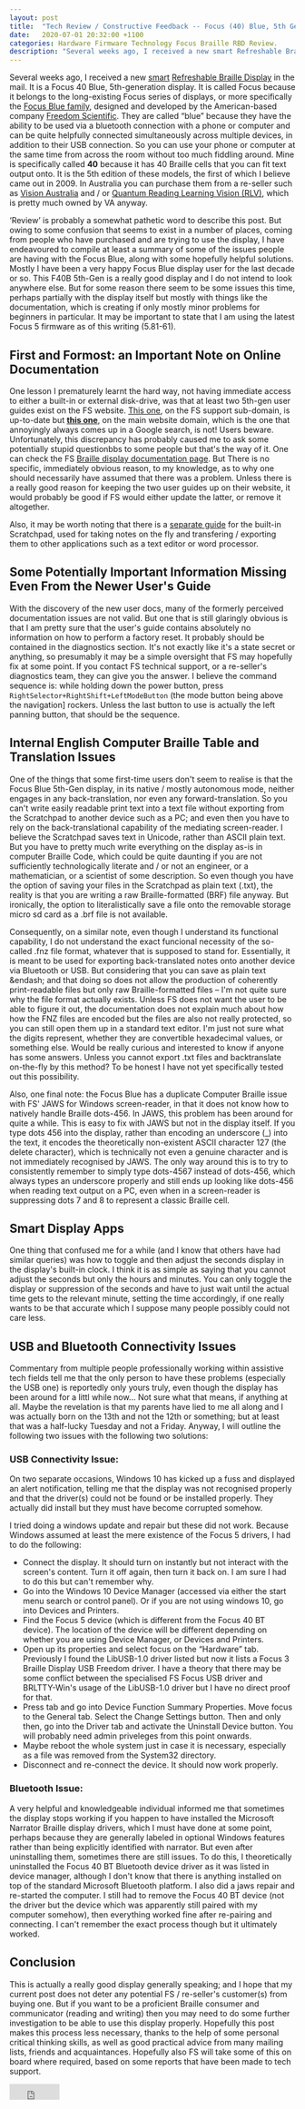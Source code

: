 ```yaml
---
layout: post
title:  "Tech Review / Constructive Feedback -- Focus (40) Blue, 5th Gen."
date:   2020-07-01 20:32:00 +1100
categories: Hardware Firmware Technology Focus Braille RBD Review.
description: "Several weeks ago, I received a new smart Refreshable Braille Display in the mail.  It is a F..."
---
```


Several weeks ago, I received a new [smart](https://www.perkinselearning.org/technology/blog/overview-braille-devices) [Refreshable Braille Display](https://en.wikipedia.org/wiki/Refreshable_braille_display) in the mail.  It is a Focus 40 Blue, 5th-generation display.  It is called Focus because it belongs to the long-existing Focus series of displays, or more specifically the [Focus Blue family](https://www.freedomscientific.com/products/blindness/focus-blue-family/), designed and developed by the American-based company [Freedom Scientific](https://www.freedomscientific.com/).  They are called &ldquo;blue&rdquo; because they have the ability to be used via a bluetooth connection with a phone or computer and can be quite helpfully connected simultaneously across multiple devices, in addition to their USB connection.  So you can use your phone or computer at the same time from across the room without too much fiddling around.  Mine is specifically called **40** because it has 40 Braille cells that you can fit text output onto.  It is the 5th edition of these models, the first of which I believe came out in 2009.  In Australia you can purchase them from a re-seller such as [Vision Australia](https://shop.visionaustralia.org/shop/product/focus-40-blue-generation-5) and / or [Quantum Reading Learning Vision (RLV)](https://www.quantumrlv.com.au/focus-40-blue-generation-5.html), which is pretty much owned by VA anyway.

&lsquo;Review&rsquo; is probably a somewhat pathetic word to describe this post.  But owing to some confusion that seems to exist in a number of places, coming from people who have purchased and are trying to use the display, I have endeavoured to compile at least a summary of some of the issues people are having with the Focus Blue, along with some hopefully helpful solutions.  Mostly I have been a very happy Focus Blue display user for the last decade or so.  This F40B 5th-Gen is a really good display and I do not intend to look anywhere else.  But for some reason there seem to be some issues this time, perhaps partially with the display itself but mostly with things like the documentation, which is creating if only mostly minor problems for beginners in particular.  It may be important to state that I am using the latest Focus 5 firmware as of this writing (5.81-61).

## First and Formost: an Important Note on Online Documentation
One lesson I prematurely learnt the hard way, not having immediate access to either a built-in or external disk-drive, was that at least two 5th-gen user guides exist on the FS website.  [This one](https://support.freedomscientific.com/Content/Documents/Manuals/Focus/Focus-Blue-Online-Users-Guide.htm), on the FS support sub-domain, is up-to-date but **[this one](https://www.freedomscientific.com/Content/Documents/Manuals/Focus/Focus-Blue-Online-Users-Guide.htm)**, on the main website domain, which is the one that annoyingly always comes up in a Google search, is not! Users beware.  Unfortunately, this discrepancy has probably caused me to ask some potentially stupid questionbbs to some people but that's the way of it.  One can check the FS [Braille display documentation page](https://support.freedomscientific.com/Products/Blindness/BrailleDisplayDocumentation).  But There is no specific, immediately obvious reason, to my knowledge, as to why one should necessarily have assumed that there was a problem.  Unless there is a really good reason for keeping the two user guides up on their website, it would probably be good if FS would either update the latter, or remove it altogether.

Also, it may be worth noting that there is a [separate guide](https://support.freedomscientific.com/Content/Documents/Manuals/Focus/Focus-Blue-Scratchpad.htm) for the built-in Scratchpad, used for taking notes on the fly and transfering / exporting them to other applications such as a text editor or word processor.

## Some Potentially Important Information Missing Even From the Newer User's Guide
With the discovery of the new user docs, many of the formerly perceived documentation issues are not valid.  But one that is still glaringly obvious is that I am pretty sure that the user's guide contains absolutely no information on how to perform a factory reset.  It probably should be contained in the diagnostics section.  It's not exactly like it's a state secret or anything, so presumably it may be a simple oversight that FS may hopefully fix at some point.  If you contact FS technical support, or a re-seller's diagnostics team, they can give you the answer.  I believe the command sequence is: while holding down the power button, press ```RightSelector+RightShift+LeftModeButton``` (the mode button being above the navigation] rockers.  Unless the last button to use is actually the left panning button, that should be the sequence.

## Internal English Computer Braille Table and Translation Issues
One of the things that some first-time users don't seem to realise is that the Focus Blue 5th-Gen display, in its native / mostly autonomous mode, neither engages in any back-translation, nor  even any forward-translation.  So you can't write easily readable print text into a text file without exporting from the Scratchpad to another device such as a PC; and even then you have to rely on the back-translational capability of the mediating screen-reader.  I believe the Scratchpad saves text in Unicode, rather than ASCII plain text.  But you have to pretty much write everything on the display as-is in computer Braille Code, which could be quite daunting if you are not sufficiently technologically literate and / or not an engineer, or a mathematician, or a scientist of some description.  So even though you have the option of saving your files in the Scratchpad as plain text (.txt), the reality is that you are writing a raw Braille-formatted (BRF) file anyway.  But ironically, the option to literalistically save a file onto the removable storage micro sd card as a .brf file is not available.

Consequently, on a similar note, even though I understand its functional capability, I do not understand the exact funcional necessity of the so-called .fnz file format, whatever that is supposed to stand for.  Essentially, it is meant to be used for exporting back-translated notes onto another device via Bluetooth or USB.  But considering that you can save as plain text &endash; and that doing so does not allow the production of coherently print-readable files but only raw Braille-formatted files &ndash; I'm not quite sure why the file format actually exists.  Unless FS does not want the user to be able to figure it out, the documentation does not explain much about how how the FNZ files are encoded but the files are also not really protected, so you can still open them up in a standard text editor.  I'm just not sure what the digits represent, whether they are convertible hexadecimal values, or something else.  Would be really curious and interested to know if anyone has some answers.  Unless you cannot export .txt files and backtranslate on-the-fly by this method? To be honest I have not yet specifically tested out this possibility.

Also, one final note: the Focus Blue has a duplicate Computer Braille issue with FS' JAWS for Windows screen-reader, in that it does not know how to natively handle Braille dots-456.  In JAWS, this problem has been around for quite a while.  This is easy to fix with JAWS but not in the display itself.  If you type dots 456 into the display, rather than encoding an underscore (_) into the text, it encodes the theoretically non-existent ASCII character 127 (the delete character), which is technically not even a genuine character and is not immediately recognised by JAWS.  The only way around this is to try to consistently remember to simply type dots-4567 instead of dots-456, which always types an underscore properly and still ends up looking like dots-456 when reading text output on a PC, even when  in a screen-reader is suppressing dots 7 and 8 to represent a classic Braille cell.

## Smart Display Apps
One thing that confused me for a while (and I know that others have had similar queries) was how to toggle and then adjust the seconds display in the display's built-in clock.  I think it is as simple as saying that you cannot adjust the seconds but only the hours and minutes.  You can only toggle the display or suppression of the seconds and have to just wait until the actual time gets to the relevant minute, setting the time accordingly, if one really wants to be that accurate which I suppose many people possibly could not care less.

## USB and Bluetooth Connectivity Issues
Commentary from multiple people professionally working within assistive tech fields tell me that the only person to have these problems (especially the USB one) is reportedly only yours truly, even though the display has been around for a littl while now... Not sure what that means, if anything at all.  Maybe the revelation is that my parents have lied to me all along and I was actually born on the 13th and not the 12th or something; but at least that was a half-lucky Tuesday and not a Friday.  Anyway, I will outline the following two issues with the following two solutions:

### USB Connectivity Issue:
On two separate occasions, Windows 10 has kicked up a fuss and displayed an alert notification, telling me that the display was not recognised properly and that the driver(s) could not be found or be installed properly.  They actually did install but they must have become corrupted somehow.

I tried doing a windows update and repair but these did not work.  Because Windows assumed at least the mere existence of the Focus 5 drivers, I had to do the following:
* Connect the display.  It should turn on instantly but not interact with the screen's content.  Turn it off again, then turn it back on.  I am sure I had to do this but can't remember why.
* Go into the Windows 10 Device Manager (accessed via either the start menu search or control panel).  Or if you are not using windows 10, go into Devices and Printers.
* Find the Focus 5 device (which is different from the Focus 40 BT device).  The location of the device will be different depending on whether you are using Device Manager, or Devices and Printers.
* Open up its properties and select focus on the &ldquo;Hardware&rdquo; tab.  Previously I found the LibUSB-1.0 driver listed but now it lists a Focus 3 Braille Display USB Freedom driver.  I have a theory that there may be some conflict between the specialised FS Focus USB driver and BRLTTY-Win's usage of the LibUSB-1.0 driver but I have no direct proof for that.
* Press tab and go into Device Function Summary Properties.  Move focus to the General tab.  Select the Change Settings button.  Then and only then, go into the Driver tab and activate the Uninstall Device button.  You will probably need admin priveleges from this point onwards.
* Maybe reboot the whole system just in case it is necessary, especially as a file was removed from the System32 directory.
* Disconnect and re-connect the device.  It should now work properly.

### Bluetooth Issue:
A very helpful and knowledgeable individual informed me that sometimes the display stops working if you happen to have installed the Microsoft Narrator Braille display drivers, which I must have done at some point, perhaps because they are generally labeled in optional Windows features rather than being explicitly identified with narrator.  But even after uninstalling them, sometimes there are still issues.  To do this, I theoretically uninstalled the Focus 40 BT Bluetooth device driver as it was listed in device manager, although I don't know that there is anything installed on top of the standard Microsoft Bluetooth platform.  I also did a jaws repair and re-started the computer.  I still had to remove the Focus 40 BT device (not the driver but the device which was apparently still paired with my computer somehow), then everything worked fine after re-pairing and connecting.  I can't remember the exact process though but it ultimately worked.

## Conclusion
This is actually a really good display generally speaking; and I hope that my current post does not deter any potential FS / re-seller's customer(s) from buying one.  But if you want to be a proficient Braille consumer and communicator (reading and writing) then you may need to do some further investigation to be able to use this display properly.  Hopefully this post makes this process less necessary, thanks to the help of some personal critical thinking skills, as well as good practical advice from many mailing lists, friends and acquaintances.  Hopefully also FS will take some of this on board where required, based on some reports that have been made to tech support.

<iframe src="https://www.facebook.com/plugins/share_button.php?href=https%3A%2F%2Fnjsch.github.io%2Fhardware%2Ffirmware%2Ftechnology%2Ffocus%2Fbraille%2Frbd%2Freview2020%2F07%2F01%2FTech-Review-Focus-40-Blue-5th-Gen.html%23gsc.tab%3D0&layout=button_count&size=large&width=88&height=28&appId" width="88" height="28" style="border:none;overflow:hidden" scrolling="no" frameborder="0" allowTransparency="true" allow="encrypted-media"></iframe>